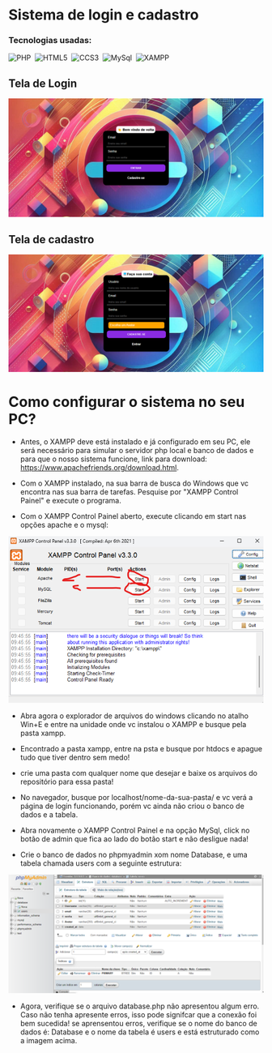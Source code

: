 # Sistema de login e cadastro
### Tecnologias usadas:
![PHP](https://img.shields.io/badge/-PHP-0D1117?style=for-the-badge&logo=PHP&labelColor=0D1117&textColor=0D1117)&nbsp;
![HTML5](https://img.shields.io/badge/-HTML5-0D1117?style=for-the-badge&logo=HTML5&labelColor=0D1117&textColor=0D1117)&nbsp;
![CCS3](https://img.shields.io/badge/-CSS3-0D1117?style=for-the-badge&logo=CSS3&labelColor=0D1117&textColor=0D1117)&nbsp;
![MySql](https://img.shields.io/badge/-MysQl-0D1117?style=for-the-badge&logo=MysQl&labelColor=0D1117&textColor=0D1117)&nbsp;
![XAMPP](https://img.shields.io/badge/-XAMPP-0D1117?style=for-the-badge&logo=XAMPP&labelColor=0D1117)&nbsp;

## Tela de Login
![Login](https://github.com/Lairton-dev/sistema-login/blob/master/documents/tela-login.png?raw=true)

## Tela de cadastro
![Cadastro](https://github.com/Lairton-dev/sistema-login/blob/master/documents/tela-cadastro.png?raw=true)


# Como configurar o sistema no seu PC?

- Antes, o XAMPP deve está instalado e já configurado em seu PC, ele será necessário para simular o servidor php local e banco de dados e para que o nosso sistema funcione, link para download: https://www.apachefriends.org/download.html.

- Com o XAMPP instalado, na sua barra de busca do Windows que vc encontra nas sua barra de tarefas. Pesquise por "XAMPP Control Painel" e execute o programa.

- Com o XAMPP Control Painel aberto, execute clicando em start nas opções apache e o mysql:

![Xampp](https://github.com/Lairton-dev/sistema-login/blob/master/documents/Captura%20de%20tela%202024-06-12%20094639.png?raw=true)

- Abra agora o explorador de arquivos do windows clicando no atalho Win+E e entre na unidade onde vc instalou o XAMPP e busque pela pasta xampp.
  
- Encontrado a pasta xampp, entre na psta e busque por htdocs e apague tudo que tiver dentro sem medo!
  
- crie uma pasta com qualquer nome que desejar e baixe os arquivos do repositório para essa pasta!

- No navegador, busque por localhost/nome-da-sua-pasta/ e vc verá a página de login funcionando, porém vc ainda não criou o banco de dados e a tabela.

- Abra novamente o XAMPP Control Painel e na opção MySql, click no botão de admin que fica ao lado do botão start e não desligue nada!

- Crie o banco de dados no phpmyadmin xom nome Database, e uma tabela chamada users com a seguinte estrutura:

![phpmyadmin](https://github.com/Lairton-dev/sistema-login/blob/master/documents/phpmyadmin.png?raw=true)

- Agora, verifique se o arquivo database.php não apresentou algum erro. Caso não tenha apresente erros, isso pode signifcar que a conexão foi bem sucedida! se aprensentou erros, verifique se o nome do banco de dados é: Database e o nome da tabela é users e está estruturado como a imagem acima.
